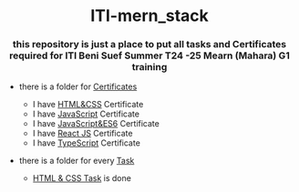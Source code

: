 <h1 align="center">
  ITI-mern_stack
</h1>
<h3 align="center">
  this repository is just a place to put all tasks and Certificates required for ITI Beni Suef Summer T24 -25 Mearn (Mahara) G1 training
</h3>

- there is a folder for [Certificates](./Certificates)
    - I have [HTML&CSS](./Certificates/HTML&CSS_Course_Certificate) Certificate
    - I have [JavaScript](./Certificates/Javascript_Course_Certificate) Certificate
    - I have [JavaScript&ES6](./Certificates/JavaScript&ES6_Course_Certificate_En) Certificate
    - I have [React JS](./Certificates/React_Course_Certificate_En) Certificate
    - I have [TypeScript](./Certificates/TypeScript_Course_Certificate) Certificate

- there is a folder for every [Task](./Tasks)
    -  [HTML & CSS Task](./Tasks/HTML&CSSTask) is done
